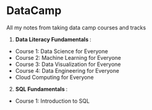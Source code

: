 # DataCamp
All my notes from taking data camp courses and tracks

1) <b> Data Literacy Fundamentals </b>:
 - Course 1: Data Science for Everyone
 - Course 2: Machine Learning for Everyone
 - Course 3: Data Visualization for Everyone
 - Course 4: Data Engineering for Everyone
 - Cloud Computing for Everyone
2) <b> SQL Fundamentals </b>:
 - Course 1: Introduction to SQL
